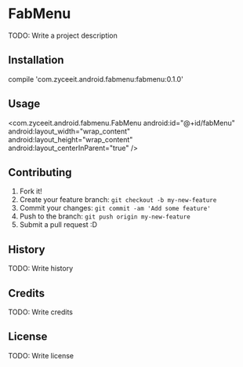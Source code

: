 # FabMenu

TODO: Write a project description

## Installation

compile 'com.zyceeit.android.fabmenu:fabmenu:0.1.0'

## Usage

   <com.zyceeit.android.fabmenu.FabMenu
        android:id="@+id/fabMenu"
        android:layout_width="wrap_content"
        android:layout_height="wrap_content"
        android:layout_centerInParent="true" />

## Contributing

1. Fork it!
2. Create your feature branch: `git checkout -b my-new-feature`
3. Commit your changes: `git commit -am 'Add some feature'`
4. Push to the branch: `git push origin my-new-feature`
5. Submit a pull request :D

## History

TODO: Write history

## Credits

TODO: Write credits

## License

TODO: Write license

